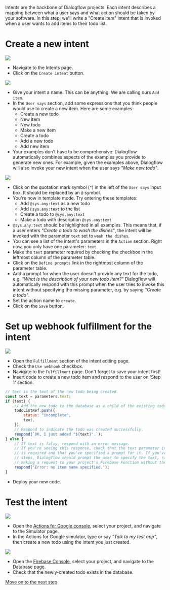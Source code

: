 Intents are the backbone of Dialogflow projects. Each intent describes a mapping between what a user says and what action should be taken by your software. In this step, we'll write a "Create item" intent that is invoked when a user wants to add items to their todo list.

# Create a new intent

![](screenshots/01-create-item/01-create-intent.markedup.png)
- Navigate to the Intents page.
- Click on the `Create intent` button.

![](screenshots/01-create-item/02-create-intent-name-user-says.markedup.png)
- Give your intent a name. This can be anything. We are calling ours `Add item`.
- In the `User says` section, add some expressions that you think people would use to create a new item. Here are some examples:
  - Create a new todo
  - New item
  - New todo
  - Make a new item
  - Create a todo
  - Add a new todo
  - Add new item
- Your examples don't have to be comprehensive: Dialogflow automatically combines aspects of the examples you provide to generate new ones. For example, given the examples above, Dialogflow will also invoke your new intent when the user says _"Make new todo"_.

![](screenshots/01-create-item/03-create-intent-parameter.markedup.png)
- Click on the quotation mark symbol (`"`) in the left of the `User says` input box. It should be replaced by an `@` symbol.
- You're now in template mode. Try entering these templates:
  - Add `@sys.any:text` as a new todo
  - Add `@sys.any:text` to the list
  - Create a todo to `@sys.any:text`
  - Make a todo with description `@sys.any:text`
- `@sys.any:text` should be highlighted in all examples. This means that, if a user enters _"Create a todo to wash the dishes"_, the intent will be invoked with the parameter `text` set to `wash the dishes`.
- You can see a list of the intent's parameters in the `Action` section. Right now, you only have one parameter: `text`.
- Make the `text` parameter required by checking the checkbox in the leftmost column of the parameter table.
- Click on the `Define prompts` link in the rightmost column of the parameter table.
- Add a prompt for when the user doesn't provide any text for the todo, e.g. _"What is the description of your new todo item?"_ Dialogflow will automatically respond with this prompt when the user tries to invoke this intent without specifying the missing parameter, e.g. by saying _"Create a todo"_.
- Set the action name to `create`.
- Click on the `Save` button.

# Set up webhook fulfillment for the intent

![](screenshots/01-create-item/04-create-intent-fullfilment.markedup.png)
- Open the `Fulfillment` section of the intent editing page.
- Check the `Use webhook` checkbox.
- Navigate to the `Fulfillment` page. Don't forget to save your intent first!
- Insert code to create a new todo item and respond to the user on 'Step 1' section.
```js
// text is the text of the new todo being created.
const text = parameters.text;
if (text) {
    // Add the new todo to the database as a child of the existing todo node.
    todoListRef.push({
        status: "incomplete",
        text,
    });
    // Respond to indicate the todo was created successfully.
    respond(`OK, I just added "${text}".`);
} else {
    // If text is falsy, respond with an error message.
    // If you're seeing this response, check that the text parameter in the intent
    // is required and that you've specified a prompt for it. If you've taken these
    // steps, Dialogflow should prompt the user to specify the text, rather than
    // making a request to your project's Firebase Function without the text parameter.
    respond('Error: no item name specified.');
}
```
- Deploy your new code.

# Test the intent

![](screenshots/01-create-item/05-create-intent-simulate.png)
- Open the [Actions for Google console](https://console.actions.google.com), select your project, and navigate to the Simulator page.
- In the Actions for Google simulator, type or say _"Talk to my test app"_, then create a new todo using the intent you just created.

![](screenshots/01-create-item/06-create-intent-database.markedup.png)
- Open the [Firebase Console](https://console.firebase.google.com), select your project, and navigate to the Database page.
- Check that the newly-created todo exists in the database.

[Move on to the next step](./02-show-list.md)
